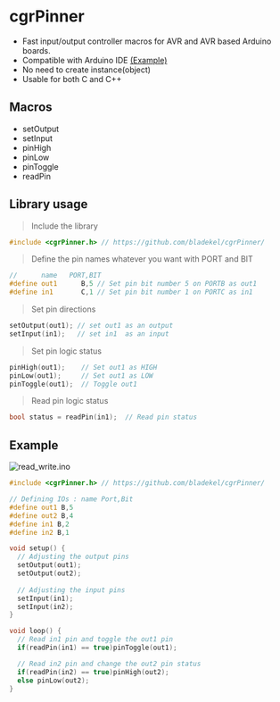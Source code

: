 # cgrPinner

- Fast input/output controller macros for AVR and AVR based Arduino boards.
- Compatible with Arduino IDE [(Example)](#Example)
- No need to create instance(object)
- Usable for both C and C++

## Macros
- setOutput
- setInput
- pinHigh
- pinLow
- pinToggle
- readPin

## Library usage
> Include the library
```c++
#include <cgrPinner.h> // https://github.com/bladekel/cgrPinner/
```

> Define the pin names whatever you want with PORT and BIT
```c++
//      name   PORT,BIT
#define out1      B,5 // Set pin bit number 5 on PORTB as out1
#define in1       C,1 // Set pin bit number 1 on PORTC as in1
```

> Set pin directions
```c++
setOutput(out1); // set out1 as an output
setInput(in1);   // set in1  as an input
```

> Set pin logic status
```c++
pinHigh(out1);    // Set out1 as HIGH
pinLow(out1);     // Set out1 as LOW
pinToggle(out1);  // Toggle out1
```

> Read pin logic status
```c++
bool status = readPin(in1);  // Read pin status
```

## Example

![**read_write.ino**](https://github.com/bladekel/cgrPinner/blob/master/examples/read_write/read_write.ino)

```c++
#include <cgrPinner.h> // https://github.com/bladekel/cgrPinner/

// Defining IOs : name Port,Bit
#define out1 B,5
#define out2 B,4
#define in1 B,2
#define in2 B,1

void setup() {
  // Adjusting the output pins
  setOutput(out1);
  setOutput(out2);
  
  // Adjusting the input pins
  setInput(in1);
  setInput(in2);
}

void loop() {  
  // Read in1 pin and toggle the out1 pin
  if(readPin(in1) == true)pinToggle(out1); 

  // Read in2 pin and change the out2 pin status
  if(readPin(in2) == true)pinHigh(out2);
  else pinLow(out2);
}
```
